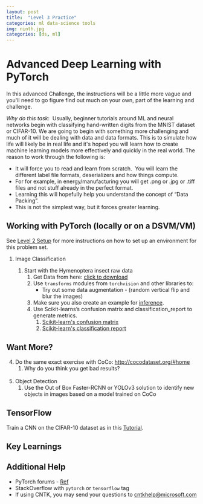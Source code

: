 ```yaml
---
layout: post
title:  "Level 3 Practice"
categories: ml data-science tools
img: ninth.jpg
categories: [ds, ml]
---
```


# Advanced Deep Learning with PyTorch

In this advanced Challenge, the instructions will be a little more vague and you'll need to go figure find out much on your own, part of the learning and challenge.

_Why do this task_:  Usually, beginner tutorials around ML and neural networks begin with classifying hand-written digits from the MNIST dataset or CIFAR-10.  We are going to begin with something more challenging and much of it will be dealing with data and data formats.  This is to simulate how life will likely be in real life and it's hoped you will learn how to create machine learning models more effectively and quickly in the real world. The reason to work through the following is:

  * It will force you to read and learn from scratch.  You will learn the different label file formats, deserializers and how things compute. 
  * For for example, in energy/manufacturing you will get .png or .jpg or .tiff files and not stuff already in the perfect format. 
  * Learning this will hopefully help you understand the concept of “Data Packing”. 
  * This is not the simplest way, but it forces greater learning.

## Working with PyTorch (locally or on a DSVM/VM)

See [Level 2 Setup](/navigating-ml/level2_setup) for more instructions on how to set up an environment for this problem set.

1. Image Classification

    1. Start with the Hymenoptera insect raw data
        1. Get Data from here: [click to download](https://download.pytorch.org/tutorial/hymenoptera_data.zip)
        2. Use `transforms` modules from `torchvision` and other libraries to:
            * Try out some data augmentation - (random vertical flip and blur the images)
        3. Make sure you also create an example for [inference](https://en.wikipedia.org/wiki/Statistical_inference).
        2. Use Scikit-learns’s confusion matrix and classification_report to generate metrics.
            1. [Scikit-learn's confusion matrix](http://scikit-learn.org/stable/modules/generated/sklearn.metrics.confusion_matrix.html)
            2. [Scikit-learn's classification report](http://scikit-learn.org/stable/modules/generated/sklearn.metrics.classification_report.html)

## Want More?

4. Do the same exact exercise with CoCo: http://cocodataset.org/#home
    1. Why do you think you get bad results?
<br><br>
1.  Object Detection
    1. Use the Out of Box Faster-RCNN or YOLOv3 solution to identify new objects in images based on a model trained on CoCo

## TensorFlow

Train a CNN on the CIFAR-10 dataset as in this [Tutorial](https://www.tensorflow.org/tutorials/deep_cnn).

## Key Learnings

## Additional Help

* PyTorch forums - [Ref](https://discuss.pytorch.org/)
* StackOverflow with `pytorch` or `tensorflow` tag
* If using CNTK, you may send your questions to cntkhelp@microsoft.com
